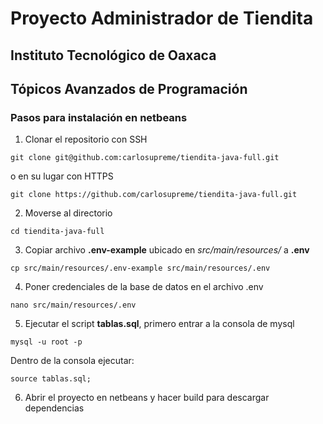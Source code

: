 # Proyecto Administrador de Tiendita


## Instituto Tecnológico de Oaxaca
## Tópicos Avanzados de Programación

### Pasos para instalación en netbeans


1. Clonar el repositorio con SSH
```
git clone git@github.com:carlosupreme/tiendita-java-full.git
```
o en su lugar con HTTPS
```
git clone https://github.com/carlosupreme/tiendita-java-full.git
```
2. Moverse al directorio
```
cd tiendita-java-full
```

3. Copiar archivo **.env-example** ubicado en *src/main/resources/* a **.env**
```
cp src/main/resources/.env-example src/main/resources/.env
```
4. Poner credenciales de la base de datos en el archivo .env
```
nano src/main/resources/.env
```
5. Ejecutar el script **tablas.sql**, primero entrar a la consola de mysql
```
mysql -u root -p
```
Dentro de la consola ejecutar:  
```
source tablas.sql;
```
6. Abrir el proyecto en netbeans y hacer build para descargar dependencias


